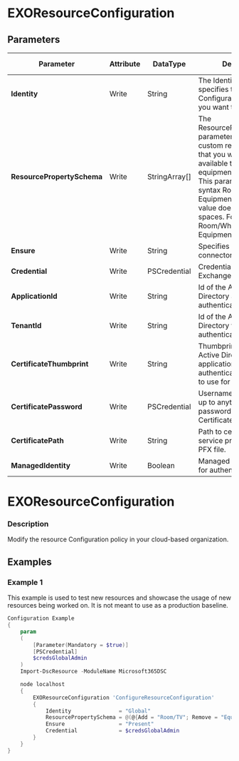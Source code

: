 ﻿# EXOResourceConfiguration

## Parameters

| Parameter | Attribute | DataType | Description | Allowed Values |
| --- | --- | --- | --- | --- |
| **Identity** | Write | String | The Identity parameter specifies the Perimeter Configuration policy that you want to modify. ||
| **ResourcePropertySchema** | Write | StringArray[] | The ResourcePropertySchema parameter specifies the custom resource property that you want to make available to room or equipment mailboxes. This parameter uses the syntax Room/<Text> or Equipment/<Text> where the <Text> value doesn't contain spaces. For example, Room/Whiteboard or Equipment/Van. ||
| **Ensure** | Write | String | Specifies if this Outbound connector should exist. |Present, Absent|
| **Credential** | Write | PSCredential | Credentials of the Exchange Global Admin ||
| **ApplicationId** | Write | String | Id of the Azure Active Directory application to authenticate with. ||
| **TenantId** | Write | String | Id of the Azure Active Directory tenant used for authentication. ||
| **CertificateThumbprint** | Write | String | Thumbprint of the Azure Active Directory application's authentication certificate to use for authentication. ||
| **CertificatePassword** | Write | PSCredential | Username can be made up to anything but password will be used for CertificatePassword ||
| **CertificatePath** | Write | String | Path to certificate used in service principal usually a PFX file. ||
| **ManagedIdentity** | Write | Boolean | Managed ID being used for authentication. ||

# EXOResourceConfiguration

### Description

Modify the resource Configuration policy in your cloud-based organization.

## Examples

### Example 1

This example is used to test new resources and showcase the usage of new resources being worked on.
It is not meant to use as a production baseline.

```powershell
Configuration Example
{
    param
    (
        [Parameter(Mandatory = $true)]
        [PSCredential]
        $credsGlobalAdmin
    )
    Import-DscResource -ModuleName Microsoft365DSC

    node localhost
    {
        EXOResourceConfiguration 'ConfigureResourceConfiguration'
        {
            Identity               = "Global"
            ResourcePropertySchema = @(@{Add = "Room/TV"; Remove = "Equipment/Laptop"})
            Ensure                 = "Present"
            Credential             = $credsGlobalAdmin
        }
    }
}
```

